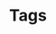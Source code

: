 ---
title: "Tags"
slug: "tags"
layout: "tags"
menu:
    main:
        weight: -40
        params: 
            icon: tag
---